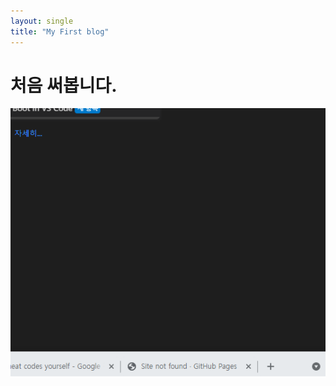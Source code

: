 ```yaml
---
layout: single
title: "My First blog"
---
```


# 처음 써봅니다.

 ![image-20211021160959872](../images/2021-10-19-test/image-20211021160959872.png)

